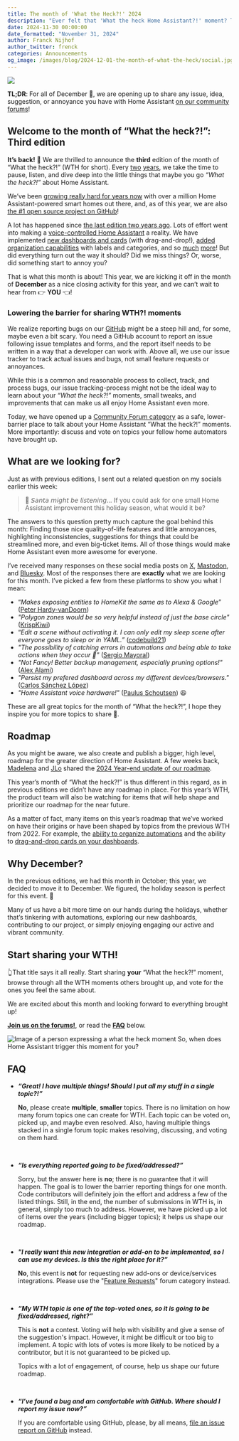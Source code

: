 ```yaml
---
title: The month of 'What the Heck?!' 2024
description: "Ever felt that 'What the heck Home Assistant?!' moment? This month, we would like to learn about your 'what the heck?!' moments..."
date: 2024-11-30 00:00:00
date_formatted: "November 31, 2024"
author: Franck Nijhof
author_twitter: frenck
categories: Announcements
og_image: /images/blog/2024-12-01-the-month-of-what-the-heck/social.jpg
---
```


<a href='https://community.home-assistant.io/c/month-of-what-the-heck/61'><img src='/images/blog/2024-12-01-the-month-of-what-the-heck/social.jpg' style='border: 0;box-shadow: none;'></a>

**TL;DR**: For all of December 🎄, we are opening up to share any issue, idea,
suggestion, or annoyance you have with Home Assistant
[on our community forums]!

[on our community forums]: https://community.home-assistant.io/c/month-of-what-the-heck/61

## Welcome to the month of “What the heck?!”: Third edition

**It’s back!** 🎉 We are thrilled to announce the **third** edition of the month
of “What the heck?!” (WTH for short). Every [two] [years], we take the time to
pause, listen, and dive deep into the little things that maybe you go
*“What the heck?!”* about Home Assistant.

We’ve been [growing really hard for years now] with over a million
Home Assistant-powered smart homes out there, and, as of this year, we are also
[the \#1 open source project on GitHub]!

A lot has happened since [the last edition two years ago]. Lots of effort went
into making a [voice-controlled Home Assistant] a reality. We have implemented
[new dashboards and cards] (with drag-and-drop!),
[added organization capabilities] with labels and categories, and so [much]
[more]! But did everything turn out the way it should? Did we miss things?
Or, worse, did something start to annoy you?

That is what this month is about! This year, we are kicking it off in the month
of **December** as a nice closing activity for this year, and we can’t wait to
hear from 👉 **YOU** 👈!

[added organization capabilities]: /blog/2024/04/03/release-20244/#three-new-ways-to-organize
[growing really hard for years now]: https://analytics.home-assistant.io/
[more]: /blog/2023/11/01/release-202311/#there-is-a-lot-to-do
[much]: /blog/2024/06/05/release-20246/#dipping-our-toes-in-the-world-of-ai-using-llms
[new dashboards and cards]: /blog/2024/11/06/release-202411/#sections-dashboard-no-longer-experimental
[the \#1 open source project on GitHub]: /blog/2024/11/18/event-wrapup-github-universe-24/#we-are-number-1
[the last edition two years ago]: /blog/2022/09/30/the-month-of-what-the-heck/
[two]: /blog/2020/08/18/the-month-of-what-the-heck/
[voice-controlled Home Assistant]: /blog/2022/12/20/year-of-voice/
[years]: /blog/2022/09/30/the-month-of-what-the-heck/

### Lowering the barrier for sharing WTH?! moments

We realize reporting bugs on our [GitHub] might be a steep hill and, for some,
maybe even a bit scary. You need a GitHub account to report an issue following
issue templates and forms, and the report itself needs to be written in a way
that a developer can work with. Above all, we use our issue tracker to track
actual issues and bugs, not small feature requests or annoyances.

While this is a common and reasonable process to collect, track, and process
bugs, our issue tracking-process might not be the ideal way to learn about your
*“What the heck?!”* moments, small tweaks, and improvements that can make us
all enjoy Home Assistant even more.

Today, we have opened up a [Community Forum category] as a safe, lower-barrier
place to talk about your Home Assistant “What the heck?!” moments.
More importantly: discuss and vote on topics your fellow home automators have
brought up.

[Community Forum category]: https://community.home-assistant.io/c/month-of-what-the-heck/61
[GitHub]: https://github.com/home-assistant/core/issues/new/choose

## What are we looking for?

Just as with previous editions, I sent out a related question on my socials
earlier this week:

> 🎅 𝘚𝘢𝘯𝘵𝘢 𝘮𝘪𝘨𝘩𝘵 𝘣𝘦 𝘭𝘪𝘴𝘵𝘦𝘯𝘪𝘯𝘨… If you could ask for one small Home Assistant
> improvement this holiday season, what would it be?

The answers to this question pretty much capture the goal behind this month:
Finding those nice quality-of-life features and little annoyances, highlighting
inconsistencies, suggestions for things that could be streamlined more, and even
big-ticket items. All of those things would make Home Assistant even more
awesome for everyone.

I’ve received many responses on these social media posts on [X], [Mastodon],
and [Bluesky]. Most of the responses there are **exactly** what we are looking
for this month. I’ve picked a few from these platforms to show you what I mean:

- “*Makes exposing entities to HomeKit the same as to Alexa & Google*” ([Peter Hardy-vanDoorn])
- *"Polygon zones would be so very helpful instead of just the base circle"* ([KrispKiwi])
- “*Edit a scene without activating it. I can only edit my sleep scene after everyone goes to sleep or in YAML.”* ([codebuild21])
- *"The possibility of catching errors in automations and being able to take actions when they occur 🙂"* ([Sergio Mayoral])
- *"Not Fancy! Better backup management, especially pruning options!"* ([Alex Alami])
- *"Persist my prefered dashboard across my different devices/browsers."* ([Carlos Sánchez López])
- *"Home Assistant voice hardware!"* ([Paulus Schoutsen]) 😆

These are all great topics for the month of “What the heck?!”, I hope they inspire you for more topics to share 💖.

[Alex Alami]: https://bsky.app/profile/aaposutry.bsky.social/post/3lby3xqhzzk2w
[Bluesky]: https://bsky.app/profile/did:plc:ofidofdlypuxb2dlfdmbh3a3/post/3lbx2w2kh5a2p
[Carlos Sánchez López]: https://bsky.app/profile/chayotejarocho.space/post/3lbx7yorfms2c
[codebuild21]: https://bsky.app/profile/codebuild21.bsky.social/post/3lbx72g4l6s2n
[KrispKiwi]: https://x.com/KrispKiwi/status/1861825026825265406
[Mastodon]: https://fosstodon.org/@frenck/113556074335097996
[Paulus Schoutsen]: https://bsky.app/profile/paulusschoutsen.nl/post/3lbx32dabes2s
[Peter Hardy-vanDoorn]: https://x.com/peterjvandoorn/status/1861898354038292579
[Sergio Mayoral]: https://x.com/sermayoral/status/1862109088139583917
[X]: https://x.com/Frenck/status/1861823068735181154

## Roadmap

As you might be aware, we also create and publish a bigger, high level, roadmap
for the greater direction of Home Assistant. A few weeks back, [Madelena]
and [JLo] shared the [2024 Year-end update of our roadmap].

This year’s month of “What the heck?!” is thus different in this regard, as in
previous editions we didn’t have any roadmap in place. For this year’s WTH,
the product team will also be watching for items that will help shape and
prioritize our roadmap for the near future.

As a matter of fact, many items on this year’s roadmap that we’ve worked on
have their origins or have been shaped by topics from the previous WTH from
2022. For example, the [ability to organize automations] and the ability to 
[drag-and-drop cards on your dashboards].

[2024 Year-end update of our roadmap]: https://www.home-assistant.io/blog/2024/11/15/roadmap-2024h2/
[ability to organize automations]: https://community.home-assistant.io/t/why-are-all-automations-in-one-big-list/467153?u=frenck
[drag-and-drop cards on your dashboards]: https://community.home-assistant.io/t/wth-cant-we-drag-drop-in-the-dashboard/467205?u=frenck
[JLo]: https://github.com/jlpouffier
[Madelena]: https://github.com/madelena

## Why December?

In the previous editions, we had this month in October; this year, we decided to
move it to December. We figured, the holiday season is perfect for this event. 🎄

Many of us have a bit more time on our hands during the holidays, whether that’s
tinkering with automations, exploring our new dashboards, contributing to our
project, or simply enjoying engaging our active and vibrant community.

## Start sharing your WTH!

👆That title says it all really. Start sharing **your** “What the heck?!”
moment, browse through all the WTH moments others brought up, and vote for the
ones you feel the same about.

We are excited about this month and looking forward to everything brought up!

**[Join us on the forums!]**, or read the **[FAQ](#faq)** below.

[Join us on the forums!]: https://community.home-assistant.io/c/month-of-what-the-heck/61

<p class='img'>
<img src='/images/blog/2020-08-18-the-month-of-what-the-heck/jackie-chan-what-the-heck.jpg' alt='Image of a person expressing a what the heck moment'></a>
So, when does Home Assistant trigger this moment for you?
</p>

## FAQ

- **_“Great! I have multiple things! Should I put all my stuff in a single
  topic?!”_**

  **No**, please create **multiple**, **smaller** topics. There is no limitation
  on how many forum topics one can create for WTH. Each topic can be voted on,
  picked up, and maybe even resolved. Also, having multiple things stacked in
  a single forum topic makes resolving, discussing, and voting on them hard.

<br />

- **_“Is everything reported going to be fixed/addressed?”_**

  Sorry, but the answer here is **no**; there is no guarantee that it will
  happen. The goal is to lower the barrier reporting things for one month.
  Code contributors will definitely join the effort and address a few of the
  listed things. Still, in the end, the number of submissions in WTH is,
  in general, simply too much to address. However, we have picked up a lot of
  items over the years (including bigger topics); it helps us shape our roadmap.

<br />

- **_"I really want this new integration or add-on to be implemented, so I can
  use my devices. Is this the right place for it?”_**

  **No**, this event is **not** for requesting new add-ons or device/services
  integrations. Please use the "[Feature Requests]" forum category instead.

<br />

- **_“My WTH topic is one of the top-voted ones, so it is going to be
  fixed/addressed, right?”_**

  This is **not** a contest. Voting will help with visibility and give a sense
  of the suggestion's impact. However, it might be difficult or too big to
  implement. A topic with lots of votes is more likely to be noticed by a
  contributor, but it is not guaranteed to be picked up.
  
  Topics with a lot of engagement, of course, help us shape our future roadmap.

<br />

- **_“I’ve found a bug and am comfortable with GitHub. Where should I report my
  issue now?”_**

  If you are comfortable using GitHub, please, by all means,
  [file an issue report on GitHub] instead.

[Feature Requests]: https://community.home-assistant.io/c/feature-requests/13
[file an issue report on GitHub]: https://github.com/home-assistant/core/issues/new/choose